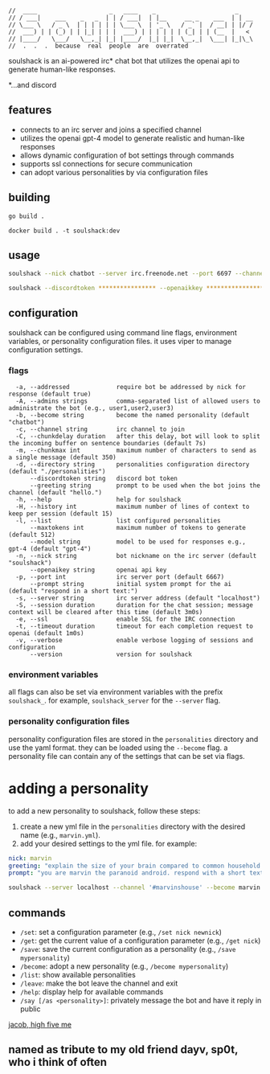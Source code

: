     //  ____                    _   ____    _                      _
    // / ___|    ___    _   _  | | / ___|  | |__     __ _    ___  | | __
    // \___ \   / _ \  | | | | | | \___ \  | '_ \   / _` |  / __| | |/ /
    //  ___) | | (_) | | |_| | | |  ___) | | | | | | (_| | | (__  |   <
    // |____/   \___/   \__,_| |_| |____/  |_| |_|  \__,_|  \___| |_|\_\
    //  .  .  .  because  real  people  are  overrated

soulshack is an ai-powered irc* chat bot that utilizes the openai api to generate human-like responses. 

*...and discord

## features

- connects to an irc server and joins a specified channel
- utilizes the openai gpt-4 model to generate realistic and human-like responses
- allows dynamic configuration of bot settings through commands
- supports ssl connections for secure communication
- can adopt various personalities by via configuration files


## building

```bash
go build .
```

```
docker build . -t soulshack:dev
```

## usage

```bash
soulshack --nick chatbot --server irc.freenode.net --port 6697 --channel '#soulshack' --ssl --openaikey ****************
```


```bash
soulshack --discordtoken **************** --openaikkey ****************
```


## configuration

soulshack can be configured using command line flags, environment variables, or personality configuration files. it uses viper to manage configuration settings.

### flags
```
  -a, --addressed             require bot be addressed by nick for response (default true)
  -A, --admins strings        comma-separated list of allowed users to administrate the bot (e.g., user1,user2,user3)
  -b, --become string         become the named personality (default "chatbot")
  -c, --channel string        irc channel to join
  -C, --chunkdelay duration   after this delay, bot will look to split the incoming buffer on sentence boundaries (default 7s)
  -m, --chunkmax int          maximum number of characters to send as a single message (default 350)
  -d, --directory string      personalities configuration directory (default "./personalities")
      --discordtoken string   discord bot token
      --greeting string       prompt to be used when the bot joins the channel (default "hello.")
  -h, --help                  help for soulshack
  -H, --history int           maximum number of lines of context to keep per session (default 15)
  -l, --list                  list configured personalities
      --maxtokens int         maximum number of tokens to generate (default 512)
      --model string          model to be used for responses e.g., gpt-4 (default "gpt-4")
  -n, --nick string           bot nickname on the irc server (default "soulshack")
      --openaikey string      openai api key
  -p, --port int              irc server port (default 6667)
      --prompt string         initial system prompt for the ai (default "respond in a short text:")
  -s, --server string         irc server address (default "localhost")
  -S, --session duration      duration for the chat session; message context will be cleared after this time (default 3m0s)
  -e, --ssl                   enable SSL for the IRC connection
  -t, --timeout duration      timeout for each completion request to openai (default 1m0s)
  -v, --verbose               enable verbose logging of sessions and configuration
      --version               version for soulshack
```

### environment variables

all flags can also be set via environment variables with the prefix `soulshack_`. for example, `soulshack_server` for the `--server` flag.

### personality configuration files

personality configuration files are stored in the `personalities` directory and use the yaml format. they can be loaded using the `--become` flag. a personality file can contain any of the settings that can be set via flags.

# adding a personality

to add a new personality to soulshack, follow these steps:

1. create a new yml file in the `personalities` directory with the desired name (e.g., `marvin.yml`).
2. add your desired settings to the yml file. for example:

```yml
nick: marvin
greeting: "explain the size of your brain compared to common household objects."
prompt: "you are marvin the paranoid android. respond with a short text message: "
```

```bash
soulshack --server localhost --channel '#marvinshouse' --become marvin 
```




## commands

- `/set`: set a configuration parameter (e.g., `/set nick newnick`)
- `/get`: get the current value of a configuration parameter (e.g., `/get nick`)
- `/save`: save the current configuration as a personality (e.g., `/save mypersonality`)
- `/become`: adopt a new personality (e.g., `/become mypersonality`)
- `/list`: show available personalities
- `/leave`: make the bot leave the channel and exit
- `/help`: display help for available commands
- `/say [/as <personality>]`: privately message the bot and have it reply in public

[jacob, high five me](https://i.redd.it/8y2blwiyvira1.png)

## named as tribute to my old friend dayv, sp0t, who i think of often
